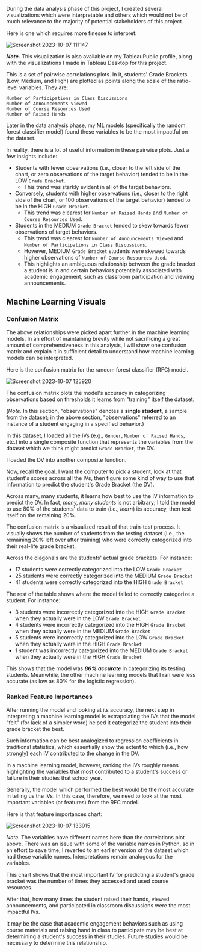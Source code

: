 During the data analysis phase of this project, I created several visualizations which were interpretable and others which would not be of much relevance to the majority of potential stakeholders of this project.

Here is one which requires more finesse to interpret:


![Screenshot 2023-10-07 111147](https://github.com/jsszhh/Google_Certificate_Capstone/assets/146851092/4d36f534-e535-478b-a3f4-254b2495df10)


***Note.*** This visualization is also available on my TableauPublic profile, along with the visualizations I made in Tableau Desktop for this project.

This is a set of pairwise correlations plots. In it, students' Grade Brackets (Low, Medium, and High) are plotted as points along the scale of the ratio-level variables. They are:

`Number of Participations in Class Discussions`  
`Number of Announcements Viewed`  
`Number of Course Resources Used`  
`Number of Raised Hands`  

Later in the data analysis phase, my ML models (specifically the random forest classifier model) found these variables to be the most impactful on the dataset.

In reality, there is a lot of useful information in these pairwise plots. Just a few insights include:

* Students with fewer observations (i.e., closer to the left side of the chart, or zero observations of the target behavior) tended to be in the LOW `Grade Bracket`.
  * This trend was starkly evident in all of the target behaviors.
* Conversely, students with higher observations (i.e., closer to the right side of the chart, or 100 observations of the target behavior) tended to be in the HIGH `Grade Bracket`.
  * This trend was clearest for `Number of Raised Hands` and `Number of Course Resources Used`.
* Students in the MEDIUM `Grade Bracket` tended to skew towards fewer observations of target behaviors.
  * This trend was clearest for `Number of Announcements Viewed` and `Number of Participations in Class Discussions`.
  * However, MEDIUM `Grade Bracket` students were skewed towards higher observations of `Number of Course Resources Used`.
  * This highlights an ambiguous relationship between the grade bracket a student is in and certain behaviors potentially associated with academic engagement, such as classroom participation and viewing announcements.


## Machine Learning Visuals


### Confusion Matrix


The above relationships were picked apart further in the machine learning models. In an effort of maintaining brevity while not sacrificing a great amount of comprehensiveness in this analysis, I will show one confusion matrix and explain it in sufficient detail to understand how machine learning models can be interpreted.

Here is the confusion matrix for the random forest classifier (RFC) model.


![Screenshot 2023-10-07 125920](https://github.com/jsszhh/Google_Certificate_Capstone/assets/146851092/215b496f-ca82-48fc-92aa-c98d137d0a8b)


The confusion matrix plots the model's accuracy in categorizing observations based on thresholds it learns from "training" itself the dataset.

(_Note._ In this section, "observations" denotes a **single student**, a sample from the dataset; in the above section, "observations" referred to an instance of a student engaging in a specified behavior.)

In this dataset, I loaded all the IVs (e.g., `Gender`, `Number of Raised Hands`, etc.) into a single composite function that represents the variables from the dataset which we think might predict `Grade Bracket`, the DV.

I loaded the DV into another composite function.

Now, recall the goal. I want the computer to pick a student, look at that student's scores across all the IVs, then figure some kind of way to use that information to predict the student's Grade Bracket (the DV).

Across many, many students, it learns how best to use the IV information to predict the DV. In fact, _many, many students_ is not arbitrary; I told the model to use 80% of the students' data to train (i.e., _learn_) its accuracy, then test itself on the remaining 20%.

The confusion matrix is a visualized result of that train-test process. It visually shows the number of students from the testing dataset (i.e., the remaining 20% left over after training) who were correctly categorized into their real-life grade bracket.

Across the diagonals are the students' actual grade brackets. For instance:

* 17 students were correctly categorized into the LOW `Grade Bracket`
* 25 students were correctly categorized into the MEDIUM `Grade Bracket`
* 41 students were correctly categorized into the HIGH `Grade Bracket`

The rest of the table shows where the model failed to correctly categorize a student. For instance:

* 3 students were incorrectly categorized into the HIGH `Grade Bracket` when they actually were in the LOW `Grade Bracket`
* 4 students were incorrectly categorized into the HIGH `Grade Bracket` when they actually were in the MEDIUM `Grade Bracket`
* 5 students were incorrectly categorized into the LOW `Grade Bracket` when they actually were in the HIGH `Grade Bracket`
* 1 student was incorrectly categorized into the MEDIUM `Grade Bracket` when they actually were in the HIGH `Grade Bracket`

This shows that the model was ***86% accurate*** in categorizing its testing students. Meanwhile, the other machine learning models that I ran were less accurate (as low as 80% for the logistic regression).


### Ranked Feature Importances


After running the model and looking at its accuracy, the next step in interpreting a machine learning model is extrapolating the IVs that the model "felt" (for lack of a simpler word) helped it categorize the student into their grade bracket the best.

Such information can be best analogized to regression coefficients in traditional statistics, which essentially show the extent to which (i.e., how strongly) each IV contributed to the change in the DV.

In a machine learning model, however, ranking the IVs roughly means highlighting the variables that most contributed to a student's success or failure in their studies that school year.

Generally, the model which performed the best would be the most accurate in telling us the IVs. In this case, therefore, we need to look at the most important variables (or features) from the RFC model.

Here is that feature importances chart:


![Screenshot 2023-10-07 133915](https://github.com/jsszhh/Google_Certificate_Capstone/assets/146851092/7decf509-e680-4e10-bea8-0c97aafbcdbb)


_Note._ The variables have different names here than the correlations plot above. There was an issue with some of the variable names in Python, so in an effort to save time, I reverted to an earlier version of the dataset which had these variable names. Interpretations remain analogous for the variables.

This chart shows that the most important IV for predicting a student's grade bracket was the number of times they accessed and used course resources.

After that, how many times the student raised their hands, viewed announcements, and participated in classroom discussions were the most impactful IVs.

It may be the case that academic engagement behaviors such as using course materials and raising hand in class to participate may be best at determining a student's success in their studies. Future studies would be necessary to determine this relationship.
